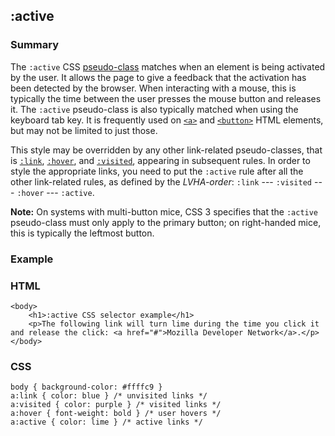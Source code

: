 ## :active

### Summary

The `:active` CSS [pseudo-class][0] matches when an element is being activated by the user. It allows the page to give a feedback that the activation has been detected by the browser. When interacting with a mouse, this is typically the time between the user presses the mouse button and releases it. The `:active` pseudo-class is also typically matched when using the keyboard tab key. It is frequently used on [`<a>`][1] and [`<button>`][2] HTML elements, but may not be limited to just those.

This style may be overridden by any other link-related pseudo-classes, that is [`:link`][3], [`:hover`][4], and [`:visited`][5], appearing in subsequent rules. In order to style the appropriate links, you need to put the `:active` rule after all the other link-related rules, as defined by the _LVHA-order_: `:link` --- `:visited` --- `:hover` --- `:active`.

**Note:** On systems with multi-button mice, CSS 3 specifies that the `:active` pseudo-class must only apply to the primary button; on right-handed mice, this is typically the leftmost button.

### Example

### HTML

    <body>
        <h1>:active CSS selector example</h1>
        <p>The following link will turn lime during the time you click it and release the click: <a href="#">Mozilla Developer Network</a>.</p>
    </body>

### CSS

    body { background-color: #ffffc9 }
    a:link { color: blue } /* unvisited links */
    a:visited { color: purple } /* visited links */
    a:hover { font-weight: bold } /* user hovers */
    a:active { color: lime } /* active links */



[0]: https://developer.mozilla.org/en/docs/CSS/Pseudo-classes "Pseudo-classes"
[1]: https://developer.mozilla.org/en/docs/Web/HTML/Element/a "The HTML <a> Element (or the HTML Anchor Element) defines a hyperlink, the named target destination for a hyperlink, or both."
[2]: https://developer.mozilla.org/en/docs/Web/HTML/Element/button "The HTML <button> Element represents a clickable button."
[3]: https://developer.mozilla.org/en/docs/Web/CSS/:link "The :link CSS pseudo-class lets you select links inside elements. This will select any link which has not yet been visited, even those already styled using selector with other link-related pseudo-classes like :hover, :active or :visited. In order to appropriately style links, you need to put the :link rule before the other ones, as defined by the LVHA-order: :link — :visited — :hover — :active. The :focus pseudo-class is usually placed right before or right after :hover, depending on the expected effect."
[4]: https://developer.mozilla.org/en/docs/Web/CSS/:hover "The :hover CSS pseudo-class matches when the user designates an element with a pointing device, but does not necessarily activate it. This style may be overridden by any other link-related pseudo-classes, that is :link, :visited, and :active, appearing in subsequent rules. In order to style appropriately links, you need to put the :hover rule after the :link and :visited rules but before the :active one, as defined by the LVHA-order: :link — :visited — :hover — :active."
[5]: https://developer.mozilla.org/en/docs/Web/CSS/:visited "The :visited CSS pseudo-class lets you select only links that have been visited. This style may be overridden by any other link-related pseudo-classes, that is :link, :hover, and :active, appearing in subsequent rules. In order to style appropriately links, you need to put the :visited rule after the :link rule but before the other ones, defined in the LVHA-order: :link — :visited — :hover — :active."